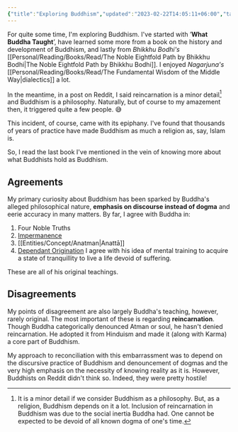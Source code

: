 ```yaml
---
{"title":"Exploring Buddhism","updated":"2023-02-22T14:05:11+06:00","tags":["buddhism","philosophy"],"created":"2021-08-30T20:24:08+06:00","dg-publish":true,"dg-note-icon":2,"permalink":"/personal/musings/exploring-buddhism/","dgPassFrontmatter":true,"noteIcon":2}
---
```


For quite some time, I'm exploring Buddhism. I've started with ’**What Buddha Taught**’, have learned some more from a book on the history and development of Buddhism, and lastly from *Bhikkhu Bodhi's* [[Personal/Reading/Books/Read/The Noble Eightfold Path by Bhikkhu Bodhi\|The Noble Eightfold Path by Bhikkhu Bodhi]]. I enjoyed *Nagarjuna's* [[Personal/Reading/Books/Read/The Fundamental Wisdom of the Middle Way\|dialectics]] a lot.

In the meantime, in a post on Reddit, I said reincarnation is a minor detail[^1] and Buddhism is a philosophy. Naturally, but of course to my amazement then, it triggered quite a few people. 😅

This incident, of course, came with its epiphany. I've found that thousands of years of practice have made Buddhism as much a religion as, say, Islam is.

So, I read the last book I've mentioned in the vein of knowing more about what Buddhists hold as Buddhism.

## Agreements
My primary curiosity about Buddhism has been sparked by Buddha's alleged philosophical nature, **emphasis on discourse instead of dogma** and eerie accuracy in many matters. By far, I agree with Buddha in:
  1. Four Noble Truths
  2. [Impermanence](https://en.wikipedia.org/wiki/Impermanence)
  3. [[Entities/Concept/Anatman\|Anattā]]
  4. [Dependant Origination](https://en.wikipedia.org/wiki/Pratītyasamutpāda)
I agree with his idea of mental training to acquire a state of tranquillity to live a life devoid of suffering.

These are all of his original teachings.

## Disagreements
My points of disagreement are also largely Buddha's teaching, however, rarely original. The most important of these is regarding **reincarnation**. Though Buddha categorically denounced Atman or soul, he hasn't denied reincarnation. He adopted it from Hinduism and made it (along with Karma) a core part of Buddhism.

My approach to reconciliation with this embarrassment was to depend on the discursive practice of Buddhism and denouncement of dogmas and the very high emphasis on the necessity of knowing reality as it is. However, Buddhists on Reddit didn't think so. Indeed, they were pretty hostile!

[^1]: It is a minor detail if we consider Buddhism as a philosophy. But, as a religion, Buddhism depends on it a lot. Inclusion of reincarnation in Buddhism was due to the social inertia Buddha had. One cannot be expected to be devoid of all known dogma of one's time.